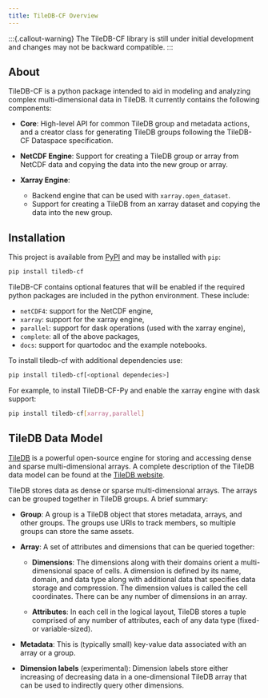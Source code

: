 ```yaml
---
title: TileDB-CF Overview
---
```


:::{.callout-warning}
The TileDB-CF library is still under initial development and changes may not be backward compatible.
:::

## About

TileDB-CF is a python package intended to aid in modeling and analyzing complex multi-dimensional data in TileDB. It currently contains the following components:

* **Core**: High-level API for common TileDB group and metadata actions, and a creator class for generating TileDB groups following the TileDB-CF Dataspace specification.

* **NetCDF Engine**: Support for creating a TileDB group or array from NetCDF data and copying the data into the new group or array.

* **Xarray Engine**:

  - Backend engine that can be used with `xarray.open_dataset`.
  - Support for creating a TileDB from an xarray dataset and copying the data into the new group.


## Installation

This project is available from [PyPI](https://pypi.org/project/tiledb-cf) and may be installed with `pip`:

```bash
pip install tiledb-cf
```

TileDB-CF contains optional features that will be enabled if the required python packages are included in the python environment. These include:

* `netCDF4`: support for the NetCDF engine,
* `xarray`: support for the xarray engine,
* `parallel`: support for dask operations (used with the xarray engine),
* `complete`: all of the above packages,
* `docs`: support for quartodoc and the example notebooks.

To install tiledb-cf with additional dependencies use:

```bash
pip install tiledb-cf[<optional dependecies>]
```

For example, to install TileDB-CF-Py and enable the xarray engine with dask support:

```bash
pip install tiledb-cf[xarray,parallel]
```

## TileDB Data Model

[TileDB](https://github.com/TileDB-Inc/TileDB) is a powerful open-source engine for storing and accessing dense and sparse multi-dimensional arrays.  A complete description of the TileDB data model can be found at the [TileDB website](https://docs.tiledb.com).

TileDB stores data as dense or sparse multi-dimensional arrays. The arrays can be grouped together in TileDB groups. A brief summary:

* **Group**: A group is a TileDB object that stores metadata, arrays, and other groups. The groups use URIs to track members, so multiple groups can store the same assets.

* **Array**: A set of attributes and dimensions that can be queried together:

    * **Dimensions**: The dimensions along with their domains orient a multi-dimensional space of cells. A dimension is defined by its name, domain, and data type along with additional data that specifies data storage and compression. The dimension values is called the cell coordinates. There can be any number of dimensions in an array.

    * **Attributes**: In each cell in the logical layout, TileDB stores a tuple comprised of any number of attributes, each of any data type (fixed- or variable-sized).

* **Metadata**: This is (typically small) key-value data associated with an array or a group.

* **Dimension labels** (experimental): Dimension labels store either increasing of decreasing data in a one-dimensional TileDB array that can be used to indirectly query other dimensions.
